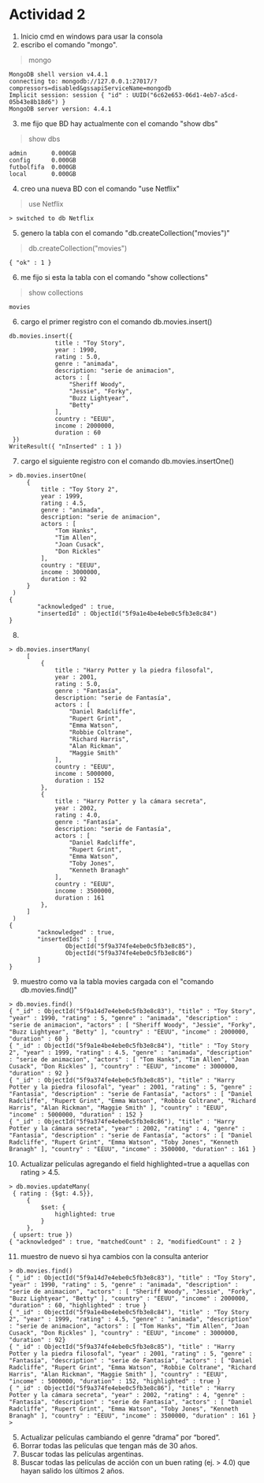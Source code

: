 # Actividad 2

1. Inicio cmd en windows para usar la consola
2. escribo el comando "mongo".
> mongo
```
MongoDB shell version v4.4.1
connecting to: mongodb://127.0.0.1:27017/?compressors=disabled&gssapiServiceName=mongodb
Implicit session: session { "id" : UUID("6c62e653-06d1-4eb7-a5cd-05b43e8b18d6") }
MongoDB server version: 4.4.1
```
3. me fijo que BD hay actualmente con el comando "show dbs"
> show dbs
```
admin       0.000GB
config      0.000GB
futbolfifa  0.000GB
local       0.000GB
```
4. creo una nueva BD con el comando "use Netflix"
> use Netflix
```
> switched to db Netflix
```
5. genero la tabla con el comando "db.createCollection("movies")"
> db.createCollection("movies")
```
{ "ok" : 1 }  
```
6. me fijo si esta la tabla con el comando "show collections"
> show collections
```
movies
```
6. cargo el primer registro con el comando db.movies.insert()  
```
db.movies.insert({  
             title : "Toy Story",  
             year : 1990,  
             rating : 5.0,  
             genre : "animada",  
             description: "serie de animacion",  
             actors : [  
                 "Sheriff Woody",  
                 "Jessie", "Forky",  
                 "Buzz Lightyear",  
                 "Betty"  
             ],  
             country : "EEUU",  
             income : 2000000,  
             duration : 60  
 })
WriteResult({ "nInserted" : 1 })
```

7. cargo el siguiente registro con el comando db.movies.insertOne()

```
> db.movies.insertOne(
     {
         title : "Toy Story 2",
         year : 1999,
         rating : 4.5,
         genre : "animada",
         description: "serie de animacion",
         actors : [
             "Tom Hanks",
             "Tim Allen",
             "Joan Cusack",
             "Don Rickles"
         ],
         country : "EEUU",
         income : 3000000,
         duration : 92
     }
 )
{
        "acknowledged" : true,
        "insertedId" : ObjectId("5f9a1e4be4ebe0c5fb3e8c84")
}
```
8.
```
> db.movies.insertMany(
     [
         {
             title : "Harry Potter y la piedra filosofal",
             year : 2001,
             rating : 5.0,
             genre : "Fantasía",
             description: "serie de Fantasía",
             actors : [
                 "Daniel Radcliffe",
                 "Rupert Grint",
                 "Emma Watson",
                 "Robbie Coltrane",
                 "Richard Harris",
                 "Alan Rickman",
                 "Maggie Smith"
             ],
             country : "EEUU",
             income : 5000000,
             duration : 152
         },
         {
             title : "Harry Potter y la cámara secreta",
             year : 2002,
             rating : 4.0,
             genre : "Fantasía",
             description: "serie de Fantasía",
             actors : [
                 "Daniel Radcliffe",
                 "Rupert Grint",
                 "Emma Watson",
                 "Toby Jones",
                 "Kenneth Branagh"
             ],
             country : "EEUU",
             income : 3500000,
             duration : 161
         },
     ]
 )
{
        "acknowledged" : true,
        "insertedIds" : [
                ObjectId("5f9a374fe4ebe0c5fb3e8c85"),
                ObjectId("5f9a374fe4ebe0c5fb3e8c86")
        ]
}
```
9. muestro como va la tabla movies cargada con el "comando db.movies.find()"
```
> db.movies.find()
{ "_id" : ObjectId("5f9a14d7e4ebe0c5fb3e8c83"), "title" : "Toy Story", "year" : 1990, "rating" : 5, "genre" : "animada", "description" : "serie de animacion", "actors" : [ "Sheriff Woody", "Jessie", "Forky", "Buzz Lightyear", "Betty" ], "country" : "EEUU", "income" : 2000000, "duration" : 60 }
{ "_id" : ObjectId("5f9a1e4be4ebe0c5fb3e8c84"), "title" : "Toy Story 2", "year" : 1999, "rating" : 4.5, "genre" : "animada", "description" : "serie de animacion", "actors" : [ "Tom Hanks", "Tim Allen", "Joan Cusack", "Don Rickles" ], "country" : "EEUU", "income" : 3000000, "duration" : 92 }
{ "_id" : ObjectId("5f9a374fe4ebe0c5fb3e8c85"), "title" : "Harry Potter y la piedra filosofal", "year" : 2001, "rating" : 5, "genre" : "Fantasía", "description" : "serie de Fantasía", "actors" : [ "Daniel Radcliffe", "Rupert Grint", "Emma Watson", "Robbie Coltrane", "Richard Harris", "Alan Rickman", "Maggie Smith" ], "country" : "EEUU", "income" : 5000000, "duration" : 152 }
{ "_id" : ObjectId("5f9a374fe4ebe0c5fb3e8c86"), "title" : "Harry Potter y la cámara secreta", "year" : 2002, "rating" : 4, "genre" : "Fantasía", "description" : "serie de Fantasía", "actors" : [ "Daniel Radcliffe", "Rupert Grint", "Emma Watson", "Toby Jones", "Kenneth Branagh" ], "country" : "EEUU", "income" : 3500000, "duration" : 161 }
```
10. Actualizar películas agregando el field highlighted=true a aquellas con rating > 4.5.
```
> db.movies.updateMany(
 { rating : {$gt: 4.5}},
     {
         $set: {
             highlighted: true
         }
     },
 { upsert: true })
{ "acknowledged" : true, "matchedCount" : 2, "modifiedCount" : 2 }
```
11. muestro de nuevo si hya cambios con la consulta anterior
```
> db.movies.find()
{ "_id" : ObjectId("5f9a14d7e4ebe0c5fb3e8c83"), "title" : "Toy Story", "year" : 1990, "rating" : 5, "genre" : "animada", "description" : "serie de animacion", "actors" : [ "Sheriff Woody", "Jessie", "Forky", "Buzz Lightyear", "Betty" ], "country" : "EEUU", "income" : 2000000, "duration" : 60, "highlighted" : true }
{ "_id" : ObjectId("5f9a1e4be4ebe0c5fb3e8c84"), "title" : "Toy Story 2", "year" : 1999, "rating" : 4.5, "genre" : "animada", "description" : "serie de animacion", "actors" : [ "Tom Hanks", "Tim Allen", "Joan Cusack", "Don Rickles" ], "country" : "EEUU", "income" : 3000000, "duration" : 92}
{ "_id" : ObjectId("5f9a374fe4ebe0c5fb3e8c85"), "title" : "Harry Potter y la piedra filosofal", "year" : 2001, "rating" : 5, "genre" : "Fantasía", "description" : "serie de Fantasía", "actors" : [ "Daniel Radcliffe", "Rupert Grint", "Emma Watson", "Robbie Coltrane", "Richard Harris", "Alan Rickman", "Maggie Smith" ], "country" : "EEUU", "income" : 5000000, "duration" : 152, "highlighted" : true }
{ "_id" : ObjectId("5f9a374fe4ebe0c5fb3e8c86"), "title" : "Harry Potter y la cámara secreta", "year" : 2002, "rating" : 4, "genre" : "Fantasía", "description" : "serie de Fantasía", "actors" : [ "Daniel Radcliffe", "Rupert Grint", "Emma Watson", "Toby Jones", "Kenneth Branagh" ], "country" : "EEUU", "income" : 3500000, "duration" : 161 }
>
```
5. Actualizar películas cambiando el genre “drama” por “bored”.
6. Borrar todas las películas que tengan más de 30 años.
7. Buscar todas las películas argentinas.
8. Buscar todas las películas de acción con un buen rating (ej. > 4.0)
que hayan salido los últimos 2 años.
